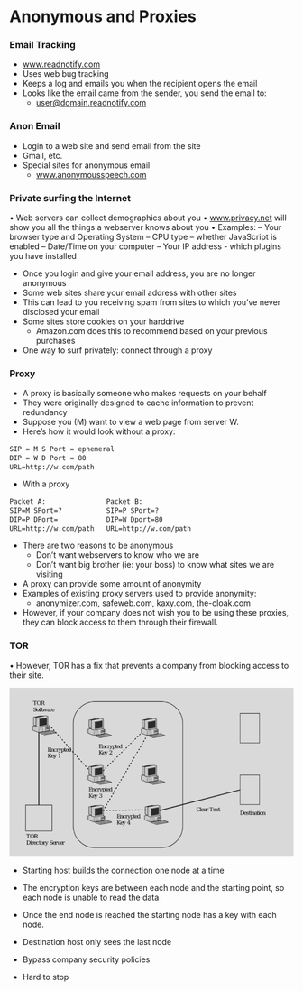 

# Anonymous and Proxies



### Email Tracking
- www.readnotify.com
- Uses web bug tracking
- Keeps a log and emails you when the recipient opens the email
- Looks like the email came from the sender, you send the email to:
    - user@domain.readnotify.com


### Anon Email
- Login to a web site and send email from the site
- Gmail, etc.
- Special sites for anonymous email
    - www.anonymousspeech.com

### Private surfing the Internet
• Web servers can collect demographics about you
• www.privacy.net will show you all the things a webserver knows about you
• Examples: 
    – Your browser type and Operating System
    – CPU type
    – whether JavaScript is enabled
    – Date/Time on your computer
    – Your IP address
    - which plugins you have installed

- Once you login and give your email address, you are no longer anonymous
- Some web sites share your email address with other  sites
- This can lead to you receiving spam from sites to which you’ve never disclosed  your email
- Some sites store cookies on your harddrive  
    - Amazon.com does this to recommend based on your previous purchases
- One way to surf privately: connect through a proxy



### Proxy
- A proxy is basically someone who makes requests on your behalf
- They were originally designed to cache information  to prevent  redundancy
- Suppose you (M) want to view a web page from server W.  
- Here’s how it would look without a proxy:

```
SIP = M S Port = ephemeral
DIP = W D Port = 80
URL=http://w.com/path
```

- With a proxy 

```
Packet A:               Packet B:
SIP=M SPort=?           SIP=P SPort=?
DIP=P DPort=            DIP=W Dport=80
URL=http://w.com/path   URL=http://w.com/path
```

- There are two reasons to be anonymous
    - Don’t want webservers to know who we are
    - Don’t want big brother (ie: your boss) to know what sites we are visiting
- A proxy can provide some amount of anonymity
- Examples of existing proxy servers used to provide anonymity: 
    - anonymizer.com, safeweb.com, kaxy.com, the-cloak.com
- However, if your company does not wish you to be using these proxies, they can block access to them through their firewall.


### TOR

• However, TOR has a fix that prevents a company from blocking access to their site.


![tor](./tor.png)


- Starting host builds the connection one node at a time
- The encryption keys are between each node and the starting point, so each node is unable to read the data
- Once the end node is reached the starting node has a key with each node.
- Destination host only sees the last node

- Bypass company security policies
- Hard to stop

